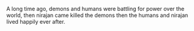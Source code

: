 A long time ago, demons and humans were battling for power over the world, then nirajan came killed the demons then the humans and nirajan lived happily ever after. 